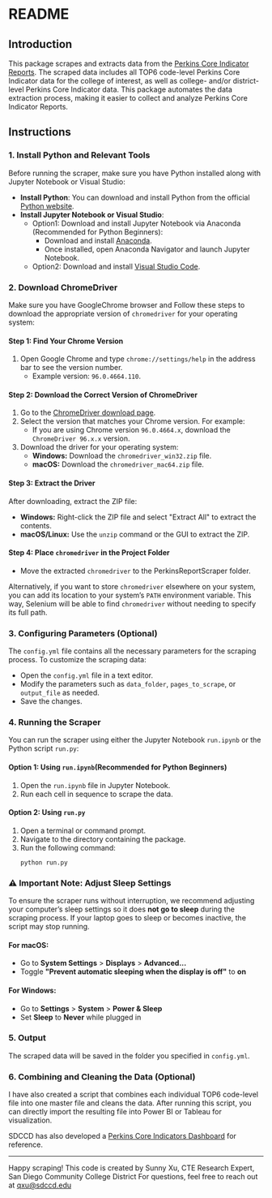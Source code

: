 # README

## Introduction
This package scrapes and extracts data from the [Perkins Core Indicator Reports](https://datamart.cccco.edu/Perkins/Core_Indicator_Reports/Forms_All.aspx). The scraped data includes all TOP6 code-level Perkins Core Indicator data for the college of interest, as well as college- and/or district-level Perkins Core Indicator data. This package automates the data extraction process, making it easier to collect and analyze Perkins Core Indicator Reports.

## Instructions

### 1. Install Python and Relevant Tools
Before running the scraper, make sure you have Python installed along with Jupyter Notebook or Visual Studio:

- **Install Python**: You can download and install Python from the official [Python website](https://www.python.org/downloads/).
- **Install Jupyter Notebook or Visual Studio**:
    - Option1: Download and install Jupyter Notebook via Anaconda (Recommended for Python Beginners):
        - Download and install [Anaconda](https://www.anaconda.com/download).
        - Once installed, open Anaconda Navigator and launch Jupyter Notebook.
    - Option2: Download and install [Visual Studio Code](https://code.visualstudio.com/Download).

### 2. Download ChromeDriver
Make sure you have GoogleChrome browser and Follow these steps to download the appropriate version of `chromedriver` for your operating system:

#### Step 1: Find Your Chrome Version
1. Open Google Chrome and type `chrome://settings/help` in the address bar to see the version number.
   - Example version: `96.0.4664.110`.

#### Step 2: Download the Correct Version of ChromeDriver
1. Go to the [ChromeDriver download page](https://googlechromelabs.github.io/chrome-for-testing/#stable).
2. Select the version that matches your Chrome version. For example:
   - If you are using Chrome version `96.0.4664.x`, download the `ChromeDriver 96.x.x` version.
3. Download the driver for your operating system:
   - **Windows:** Download the `chromedriver_win32.zip` file.
   - **macOS:** Download the `chromedriver_mac64.zip` file.

#### Step 3: Extract the Driver
After downloading, extract the ZIP file:
- **Windows:** Right-click the ZIP file and select "Extract All" to extract the contents.
- **macOS/Linux:** Use the `unzip` command or the GUI to extract the ZIP.

#### Step 4: Place `chromedriver` in the Project Folder
- Move the extracted `chromedriver` to the PerkinsReportScraper folder. 

Alternatively, if you want to store `chromedriver` elsewhere on your system, you can add its location to your system’s `PATH` environment variable. This way, Selenium will be able to find `chromedriver` without needing to specify its full path.

### 3. Configuring Parameters (Optional)
The `config.yml` file contains all the necessary parameters for the scraping process. To customize the scraping data:
- Open the `config.yml` file in a text editor.
- Modify the parameters such as `data_folder`, `pages_to_scrape`, or `output_file` as needed.
- Save the changes.

### 4. Running the Scraper
You can run the scraper using either the Jupyter Notebook `run.ipynb` or the Python script `run.py`:

#### Option 1: Using `run.ipynb`(Recommended for Python Beginners)
1. Open the `run.ipynb` file in Jupyter Notebook.
2. Run each cell in sequence to scrape the data.

#### Option 2: Using `run.py`
1. Open a terminal or command prompt.
2. Navigate to the directory containing the package.
3. Run the following command:
    ```
    python run.py
    ```

### ⚠️ Important Note: Adjust Sleep Settings
To ensure the scraper runs without interruption, we recommend adjusting your computer’s sleep settings so it does **not go to sleep** during the scraping process. If your laptop goes to sleep or becomes inactive, the script may stop running.

#### For macOS:
- Go to **System Settings** > **Displays** > **Advanced...**
- Toggle **"Prevent automatic sleeping when the display is off"** to **on**

#### For Windows:
- Go to **Settings** > **System** > **Power & Sleep**
- Set **Sleep** to **Never** while plugged in

### 5. Output
The scraped data will be saved in the folder you specified in `config.yml`.

### 6. Combining and Cleaning the Data (Optional)
I have also created a script that combines each individual TOP6 code-level file into one master file and cleans the data. After running this script, you can directly import the resulting file into Power BI or Tableau for visualization. 

SDCCD has also developed a [Perkins Core Indicators Dashboard](https://app.powerbi.com/view?r=eyJrIjoiMWI3N2Q4ZjMtNzJmZi00MDZhLTg5YTAtNWY4NThhOWRlOGZiIiwidCI6IjA0MGM2MDMxLTNhYmItNDgzNS1iMzBjLTlkODg5NTViNGM2OSIsImMiOjZ9) for reference.

---
Happy scraping!
This code is created by Sunny Xu, CTE Research Expert, San Diego Community College District
For questions, feel free to reach out at qxu@sdccd.edu
